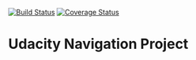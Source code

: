 [![Build Status](https://travis-ci.com/SwamyDev/udacity-deep-rl-navigation.svg?branch=master)](https://travis-ci.com/SwamyDev/udacity-deep-rl-navigation) [![Coverage Status](https://coveralls.io/repos/github/SwamyDev/udacity-deep-rl-navigation/badge.svg?branch=master)](https://coveralls.io/github/SwamyDev/udacity-deep-rl-navigation?branch=master)
# Udacity Navigation Project